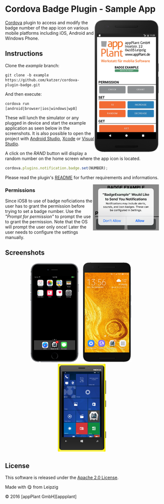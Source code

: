 
Cordova Badge Plugin - Sample App
=================================

<img height="430px" align="right" src="images/overview.png">

[Cordova][cordova] plugin to access and modify the badge number of the app icon on various mobile platforms including iOS, Android and Windows Phone.

## Instructions
Clone the _example_ branch:

    git clone -b example https://github.com/katzer/cordova-plugin-badge.git

And then execute:

    cordova run [android|browser|ios|windows|wp8]

These will lunch the simulator or any plugged in device and start the example application as seen below in the screenshots. It is also possible to open the project with [Android Studio][studio], [Xcode][xcode] or [Visual Studio][vs].

A click on the _RAND_ button will display a random number on the home screen where the app icon is located.

```javascript
cordova.plugins.notification.badge.set(NUMBER);
```

Please read the plugin's [README][readme] for further requirements and informations.

<img height="150px" align="right" src="images/permission.png">

### Permissions

Since iOS8 to use of badge noficiations the user has to grant the permission before trying to set a badge number. Use the _"Prompt for permission"_ to prompt the use to grant the permission. Note that the OS will prompt the user only once! Later the user needs to configure the settings manually.


## Screenshots

<p align="center">
    <img width="31.8%" src="images/ios.png"></img>
    &nbsp;
    <img width="31.8%" src="images/android.png"></img>
    &nbsp;
    <img width="31.8%" src="images/windows.png"></img>
</p>


## License

This software is released under the [Apache 2.0 License][apache2_license].

Made with :yum: from Leipzig

© 2016 [appPlant GmbH][appplant]


[cordova]: https://cordova.apache.org
[studio]: https://developer.android.com/sdk/installing/studio.html
[xcode]: https://developer.apple.com/xcode/
[vs]: https://www.visualstudio.com
[readme]: https://github.com/katzer/cordova-plugin-badge/blob/master/README.md
[apache2_license]: http://opensource.org/licenses/Apache-2.0


